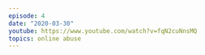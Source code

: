 ```yaml
---
episode: 4
date: "2020-03-30"
youtube: https://www.youtube.com/watch?v=fqN2cuNnsMQ
topics: online abuse
---
```

